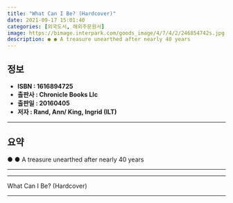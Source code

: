 ```yaml
---
title: "What Can I Be? (Hardcover)"
date: 2021-09-17 15:01:40
categories: [외국도서, 해외주문원서]
image: https://bimage.interpark.com/goods_image/4/7/4/2/246854742s.jpg
description: ● ● A treasure unearthed after nearly 40 years
---
```


## **정보**

- **ISBN : 1616894725**
- **출판사 : Chronicle Books Llc**
- **출판일 : 20160405**
- **저자 : Rand, Ann/ King, Ingrid (ILT)**

------



## **요약**

●  ●  A treasure unearthed after nearly 40 years

------



------


What Can I Be? (Hardcover) 

------


